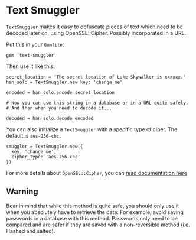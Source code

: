 Text Smuggler
=============

`TextSmuggler` makes it easy to obfuscate pieces of text which need to be decoded later on, using OpenSSL::Cipher. Possibly incorporated in a URL.

Put this in your `Gemfile`:

```
gem 'text-smuggler'
```

Then use it like this:

```
secret_location = 'The secret location of Luke Skywalker is xxxxxx.'
han_solo = TextSmuggler.new key: 'change_me'

encoded = han_solo.encode secret_location

# Now you can use this string in a database or in a URL quite safely.
# And then when you need to decode it...

decoded = han_solo.decode encoded
```

You can also initialize a `TextSmuggler` with a specific type of ciper.
The default is `aes-256-cbc`.

```
smuggler = TextSmuggler.new({
  key: 'change_me',
  cipher_type: 'aes-256-cbc'
})
```

For more details about `OpenSSL::Cipher`, you can [read documentation here](http://ruby-doc.org/stdlib-1.9.3/libdoc/openssl/rdoc/OpenSSL/Cipher.html)

Warning
-------

Bear in mind that while this method is quite safe, you should only use it when 
you absolutely have to retrieve the data. For example, avoid saving passwords 
in a database with this method. Passwords only need to be compared and are safer
if they are saved with a non-reversible method (i.e. Hashed and salted).

